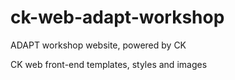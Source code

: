 # ck-web-adapt-workshop
ADAPT workshop website, powered by CK

CK web front-end templates, styles and images
